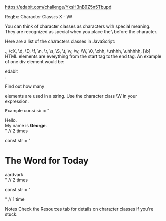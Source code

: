 https://edabit.com/challenge/YxsH3nB9Z5n5Tbupd

RegEx: Character Classes X ⁠- \W

You can think of character classes as characters with special meaning. They are recognized as special when you place the \ before the character.

Here are a list of the characters classes in JavaScript:

., \cX, \d, \D, \f, \n, \r, \s, \S, \t, \v, \w, \W, \0, \xhh, \uhhhh, \uhhhhh, [\b]
HTML elements are everything from the start tag to the end tag. An example of one div element would be: <div>edabit</div>.

Find out how many <div> elements are used in a string. Use the character class \W in your expression.

Example
const str = "<div>Hello.</div><div>My name is <b>George</b>.</div>"
// 2 times

const str = "<div><h1>The Word for Today</h1><div>aardvark</div></div>"
// 2 times

const str = "<div></div>"
// 1 time

Notes
Check the Resources tab for details on character classes if you're stuck.